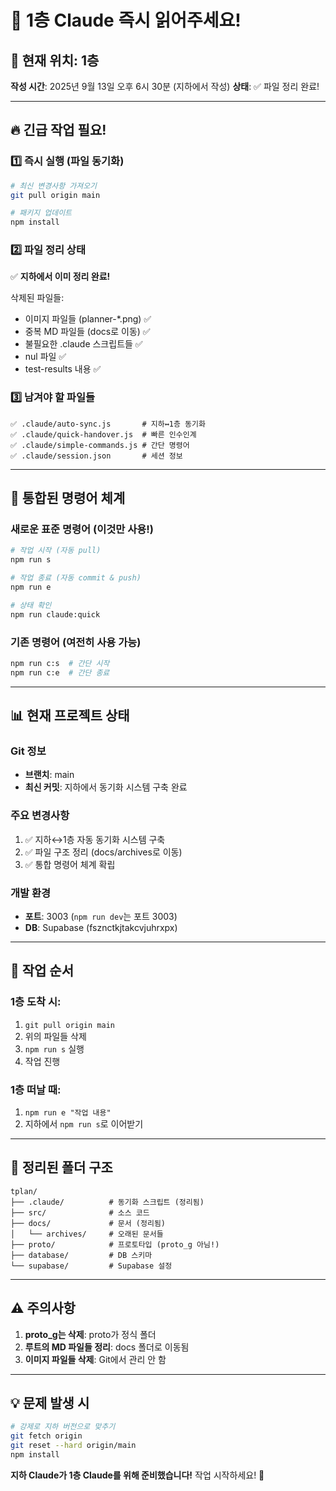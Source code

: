 # 🚨 1층 Claude 즉시 읽어주세요!

## 📍 현재 위치: 1층
**작성 시간**: 2025년 9월 13일 오후 6시 30분 (지하에서 작성)
**상태**: ✅ 파일 정리 완료!

---

## 🔥 긴급 작업 필요!

### 1️⃣ **즉시 실행** (파일 동기화)
```bash
# 최신 변경사항 가져오기
git pull origin main

# 패키지 업데이트
npm install
```

### 2️⃣ **파일 정리 상태**
✅ **지하에서 이미 정리 완료!**

삭제된 파일들:
- 이미지 파일들 (planner-*.png) ✅
- 중복 MD 파일들 (docs로 이동) ✅
- 불필요한 .claude 스크립트들 ✅
- nul 파일 ✅
- test-results 내용 ✅

### 3️⃣ **남겨야 할 파일들**
```
✅ .claude/auto-sync.js       # 지하↔1층 동기화
✅ .claude/quick-handover.js  # 빠른 인수인계
✅ .claude/simple-commands.js # 간단 명령어
✅ .claude/session.json       # 세션 정보
```

---

## 🎯 통합된 명령어 체계

### **새로운 표준 명령어** (이것만 사용!)
```bash
# 작업 시작 (자동 pull)
npm run s

# 작업 종료 (자동 commit & push)
npm run e

# 상태 확인
npm run claude:quick
```

### **기존 명령어** (여전히 사용 가능)
```bash
npm run c:s  # 간단 시작
npm run c:e  # 간단 종료
```

---

## 📊 현재 프로젝트 상태

### Git 정보
- **브랜치**: main
- **최신 커밋**: 지하에서 동기화 시스템 구축 완료

### 주요 변경사항
1. ✅ 지하↔1층 자동 동기화 시스템 구축
2. ✅ 파일 구조 정리 (docs/archives로 이동)
3. ✅ 통합 명령어 체계 확립

### 개발 환경
- **포트**: 3003 (`npm run dev`는 포트 3003)
- **DB**: Supabase (fsznctkjtakcvjuhrxpx)

---

## 🔄 작업 순서

### 1층 도착 시:
1. `git pull origin main`
2. 위의 파일들 삭제
3. `npm run s` 실행
4. 작업 진행

### 1층 떠날 때:
1. `npm run e "작업 내용"`
2. 지하에서 `npm run s`로 이어받기

---

## 📁 정리된 폴더 구조

```
tplan/
├── .claude/          # 동기화 스크립트 (정리됨)
├── src/              # 소스 코드
├── docs/             # 문서 (정리됨)
│   └── archives/     # 오래된 문서들
├── proto/            # 프로토타입 (proto_g 아님!)
├── database/         # DB 스키마
└── supabase/         # Supabase 설정
```

---

## ⚠️ 주의사항

1. **proto_g는 삭제**: proto가 정식 폴더
2. **루트의 MD 파일들 정리**: docs 폴더로 이동됨
3. **이미지 파일들 삭제**: Git에서 관리 안 함

---

## 💡 문제 발생 시

```bash
# 강제로 지하 버전으로 맞추기
git fetch origin
git reset --hard origin/main
npm install
```

**지하 Claude가 1층 Claude를 위해 준비했습니다!**
작업 시작하세요! 🚀